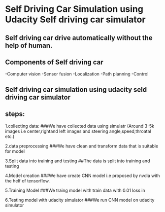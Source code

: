 # Self Driving Car Simulation using Udacity Self driving car simulator

## Self driving car drive automatically without the help of human.
## Components of Self driving car
 -Computer vision
 -Sensor fusion
 -Localization
 -Path planning
 -Control


 ## Self driving car simulation using udacity seld driving car simulator
 ## steps:
 1.collecting data:
 ###We have collected data using simulatr (Around 3-5k images i.e center,rightand left images and steering angle,speed,throatal etc.)
 
 2.data preprocessing
 ###We have clean and transform data that is suitable for model

 3.Split data into training and testing
 ##The data is split into training and testing

 4.Model creation
 ###We have create CNN model i.e proposed by nvdia with the helf of tensorflow.

 5.Training Model
 ###We traing model with train data with 0.01 loss in

 6.Testing model with udacity simulator
 ###We run CNN model on udacity simulator 

 

